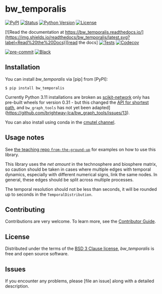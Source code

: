 # bw_temporalis

[![PyPI](https://img.shields.io/pypi/v/bw_temporalis.svg)][pypi status]
[![Status](https://img.shields.io/pypi/status/bw_temporalis.svg)][pypi status]
[![Python Version](https://img.shields.io/pypi/pyversions/bw_temporalis)][pypi status]
[![License](https://img.shields.io/pypi/l/bw_temporalis)][license]

[![Read the documentation at https://bw_temporalis.readthedocs.io/](https://img.shields.io/readthedocs/bw_temporalis/latest.svg?label=Read%20the%20Docs)][read the docs]
[![Tests](https://github.com/brightway-lca/bw_temporalis/actions/workflows/python-test.yml/badge.svg)][tests]
[![Codecov](https://codecov.io/gh/brightway-lca/bw_temporalis/branch/main/graph/badge.svg)][codecov]

[![pre-commit](https://img.shields.io/badge/pre--commit-enabled-brightgreen?logo=pre-commit&logoColor=white)][pre-commit]
[![Black](https://img.shields.io/badge/code%20style-black-000000.svg)][black]

[pypi status]: https://pypi.org/project/bw_temporalis/
[read the docs]: https://bw_temporalis.readthedocs.io/
[tests]: https://github.com/brightway-lca/bw_temporalis/actions/workflows/python-test.yml
[codecov]: https://app.codecov.io/gh/brightway-lca/bw_temporalis
[pre-commit]: https://github.com/pre-commit/pre-commit
[black]: https://github.com/psf/black

## Installation

You can install _bw_temporalis_ via [pip] from [PyPI]:

```console
$ pip install bw_temporalis
```

Currently Python 3.11 installations are broken as [scikit-network](https://scikit-network.readthedocs.io/en/latest/?badge=latest) only has pre-built wheels for version 0.31 - but this changed the [API for shortest path](https://github.com/sknetwork-team/scikit-network/blob/master/HISTORY.rst#0310-2023-05-22), and `bw_graph_tools` has not yet been adapted](https://github.com/brightway-lca/bw_graph_tools/issues/13).

You can also install using conda in the [cmutel channel](https://anaconda.org/cmutel/bw_temporalis).

## Usage notes

See [the teaching repo `from-the-ground-up`](https://github.com/brightway-lca/from-the-ground-up/tree/main/temporal) for examples on how to use this library.

This library uses the *net amount* in the technosphere and biosphere matrix, so caution should be taken in cases where multiple edges with temporal dynamics, especially with different numerical signs, link the same nodes. In general, these edges should be split across multiple processes.

The temporal resolution should not be less than seconds, it will be rounded up to seconds in the `TemporalDistribution`.

## Contributing

Contributions are very welcome.
To learn more, see the [Contributor Guide].

## License

Distributed under the terms of the [BSD 3 Clause license][license],
_bw_temporalis_ is free and open source software.

## Issues

If you encounter any problems,
please [file an issue] along with a detailed description.


<!-- github-only -->

[command-line reference]: https://bw_temporalis.readthedocs.io/en/latest/usage.html
[license]: https://github.com/brightway-lca/bw_temporalis/blob/main/LICENSE
[contributor guide]: https://github.com/brightway-lca/bw_temporalis/blob/main/CONTRIBUTING.md
